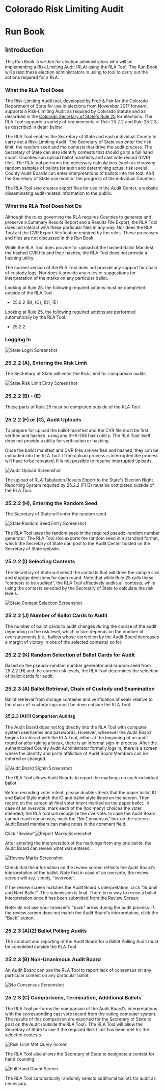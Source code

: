 # Colorado Risk Limiting Audit 
# Run Book 

## Introduction

This Run Book is written for election administrators who will be 
implementing a Risk Limiting Audit (RLA) using the RLA Tool. 
The Run Book will assist these election administrators 
in using to tool to carry out the actions required
for a RLA.

### What the RLA Tool Does

The Risk-Limiting Audit tool, developed by Free & Fair 
for the Colorado Department of
State for use in elections from November 2017 forward, supports a 
Risk-Limiting Audit as required by Colorado statute and 
as described in the [Colorado Secretary of State's Rule 25](http://www.sos.state.co.us/pubs/rule_making/CurrentRules/8CCR1505-1/ElectionRules.pdf) for
elections. The RLA Tool supports a variety of 
requirements of Rule 25.2.2 and Rule 25.2.3, as described
in detail below.

The RLA Tool enables the Secretary of State and each individual 
County to carry out a Risk-Limiting Audit. The Secretary of State can
enter the risk limit, the random seed and the contests that drive
the audit process. The Secretary of State can also identify 
contests that should go to a full hand count. Counties can upload
ballot manifests and cast vote record (CVR) files. The
RLA tool performs the necessary calculations (such as 
choosing random samples of ballots for audit and determining 
actual risk levels). County Audit Boards can 
enter interpretations of ballots into the tool. And the Secretary of
State can monitor the progress of the individual Counties.

The RLA Tool also creates export files for use in the Audit
Center, a website disseminating audit-related information
to the public.
 
### What the RLA Tool Does Not Do

Although the rules governing the RLA requires Counties to 
generate and preserve a Summary Results Report and a Results File Export, the 
RLA Tool does not interact with these particular files in any way. 
Nor does the RLA Tool aid the CVR Export Verification required by the 
rules. These processes and files are not discussed in this Run Book.

While the RLA Tool does provide for upload of the 
hashed Ballot Manifest, the hashed CVR file and their hashes, 
the RLA Tool does not provide a hashing utility.

The current version of the RLA Tool does not provide any support
for chain of custody logs. Nor does it provide any rules 
or suggestions for interpretation of the marks on any particular ballot. 

Looking at Rule 25, the following required actions must be completed 
outside of the RLA Tool:
* 25.2.2 (B), (C), (D), (E)

Looking at Rule 25, the following required actions are performed automatically 
by the RLA Tool:
* 25.2.2 

### Logging In

![State Login Screenshot](./screenshots/StateLogin.png)

### 25.2.2 (A), Entering the Risk Limit

The Sectretary of State will enter the Risk Limit for comparison audits.

![State Risk Limit Entry Screenshot](./screenshots/RiskLimitEntry.png)

### 25.2.2 (B) - (E)

These parts of Rule 25 must be completed outside of the RLA Tool.


### 25.2.2 (F) or (G), <a name="comparison-audit-upload"></a>Audit Uploads

To prepare for upload the ballot manifest and the CVR file must be
first verified and hashed, using any SHA-256 hash utility. The RLA Tool 
itself does not provide a utility for verification or hashing.

Once the ballot manifest and CVR files are verified and hashed, 
they can be uploaded into the RLA Tool. If the upload process is interrupted the
process will have to be repeated. It is not possible to resume interrupted uploads.

![Audit Upload Screenshot](./screenshots/AuditUpload.png)

The upload of RLA Tabulation Results Export to the State's Election Night Reporting System required by 25.2.2 (F)(3) 
must be completed outside of the RLA Tool.

### 25.2.2 (H), Entering the Random Seed

The Secretary of State will enter the random seed.

![State Random Seed Entry Screenshot](./screenshots/RandomSeedEntry.png)

The RLA Tool uses the random seed in the required pseudo-random number generator. The
RLA Tool also exports the random seed in a standard format,
which the Secretary of State can post to the Audit Center hosted on the 
Secretary of State website. 
<!-- comment: is this implemented? -->

### 25.2.2 (I) Selecting Contests

The Secretary of State will select the contests that will
drive the sample size and stop/go decisions for each round.
Note that while Rule 25 calls these "contests to be audited", 
the RLA Tool effectively audits all contests, while using the 
contests selected by the Secretary of State to calculate the risk levels.

![State Contest Selection Screenshot](./screenshots/ContestSelection.png)

### 25.2.2 (J) Number of Ballot Cards to Audit
The number of ballot cards to audit changes during the course of the audit depending
on the risk level, which in turn depends on the number of overstatements (i.e., ballots whose correction by the Audit Board
decreases a margin of victory in one of the selected contests) so far.

<!-- ![Number to Audit View](./screenshots/NumberToAudit.png) -->

### 25.2.2 (K) Random Selection of Ballot Cards for Audit

Based on the pseudo-random number generator
and random seed from 25.2.2 (H)
and the current risk levels,
the RLA Tool determines the selection of ballot cards for audit. 

<!-- ![Ballots to Audit View](./screenshots/BallotsToAudit.png) -->

### 25.2.3 (A) Ballot Retrieval, Chain of Custody and Examination

Ballot retrieval from storage container and verification of 
seals relative to the chain-of-custody logs must be done 
outside the RLA Tool. 

#### 25.2.3 (A)(1) Comparison Auditsg

The Audit Board does not log directly into the RLA Tool with
computer system usernames and passwords. However, whenever 
the Audit Board begins to interact with the RLA Tool, either 
at the beginning of an audit round or after taking a break, 
there is an informal sign-in process. After the authenticated County Audit 
Administrator formally logs in, there is a screen where the identity and 
party affiliation of Audit Board Members can be entered or changed.

![Audit Board Signin Screenshot](./screenshots/ABsignin.png)

The RLA Tool allows Audit Boards to report the markings on each individual ballot.

Before recording voter intent, please double-check that the paper ballot
ID and Ballot Style match the ID and ballot style listed on the screen.
Then record on the screen all final voter intent marked on the paper ballot.
In case of an overvote, mark each of the (too many) choices the voter 
intended; the RLA tool will recognize the overvote. In case the Audit 
Board cannot reach consensus, mark the "No Consensus" box on the screen.
Audit Board members can make notes in the comment field.
<!-- Review CDOS -->

Click "Review"![Report Marks Screenshot](./screenshots/ReportMarks.png)

After entering the interpretation of the markings from any one ballot, the 
Audit Board can review what was entered.

![Review Marks Screenshot](./screenshots/ReviewMarks.png)

Check that the information on the review screen reflects the 
Audit Board's interpretation of the ballot. Note that in case of 
an overvote, the review screen will say, simply, "overvote".

If the review screen matches the Audit Board's interpretation,
click "Submit and Next Ballot". This submission is final. There 
is no way to revise a ballot interpretation once it has been submitted
from the Review Screen.

Note: do *not* use your browser's "back" arrow during the audit process.
If the review screen does not match the Audit Board's interpretation,
click the "Back" button.

### 25.2.3 (A)(2) Ballot Polling Audits
The conduct and reporting of the Audit Board for a Ballot Polling Audit 
must be completed outside the RLA Tool.

### 25.2.3 (B) Non-Unanimous Audit Board
An Audit Board can use the RLA Tool to report lack of consensus on any particular contest on any particular ballot.

![No Consensus Screenshot](./screenshots/NoConsensus.png)

### 25.2.3 (C) Comparisons, Termination, Additional Ballots
The RLA Tool performs the comparison of the Audit Board's interpretations with the corresponding 
cast vote record from the voting computer system. The results of this comparison 
are exported for the Secretary of State to post on the Audit  (outside the RLA Tool).
The RLA Tool will allow the Secretary of State to see if the required Risk Limit has 
been met for the selected contests.

![Risk Limit Met Query Screen](./screenshots/LimitMetQuery.png)

The RLA Tool also allows the Secretary of State to designate a contest for hand counting.

![Full Hand Count Screen](./screenshots/FullHandCount.png)

The RLA Tool automatically randomly selects additional ballots for audit as necessary.
